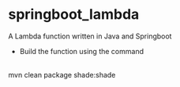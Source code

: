 # springboot_lambda
A Lambda function written in Java and Springboot

* Build the function using the command
<br />
mvn clean package shade:shade

